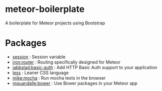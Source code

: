 # meteor-boilerplate
A boilerplate for Meteor projects using Bootstrap

# Packages
- [session](https://atmospherejs.com/meteor/session) : Session variable
- [iron:router](https://atmospherejs.com/meteor/iron:router) : Routing specifically designed for Meteor
- [jabbslad:basic-auth](https://atmospherejs.com/meteor/jabbslad:basic-auth) : Add HTTP Basic Auth support to your application
- [less](https://atmospherejs.com/meteor/less) : Leaner CSS language
- [mike:mocha](https://atmospherejs.com/meteor/mike:mocha) : Run mocha tests in the browser
- [mquandalle:bower](https://atmospherejs.com/meteor/mquandalle:bower) : Use Bower packages in your Meteor app
